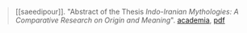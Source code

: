 > [[saeedipour]]. "Abstract of the Thesis *Indo-Iranian Mythologies: A Comparative Research on Origin and Meaning*". [academia](https://www.academia.edu/40775568/Indo-Iranian-Mythologies-A-Comparative-Research-on-Origin-and-Meaning-Indo-Iranian-Mythologies-A-Comparative-Research-on-Origin-and-Meaning), [pdf](a/a-saeedipour-draftb.pdf)